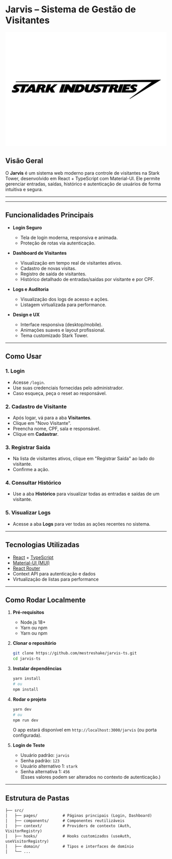 # Jarvis – Sistema de Gestão de Visitantes

![Stark Tower Logo](./src/assets/stark_logo.png)

## Visão Geral

O **Jarvis** é um sistema web moderno para controle de visitantes na Stark
Tower, desenvolvido em React + TypeScript com Material-UI. Ele permite gerenciar
entradas, saídas, histórico e autenticação de usuários de forma intuitiva e
segura.

---

---

## Funcionalidades Principais

- **Login Seguro**
  - Tela de login moderna, responsiva e animada.
  - Proteção de rotas via autenticação.

- **Dashboard de Visitantes**
  - Visualização em tempo real de visitantes ativos.
  - Cadastro de novas visitas.
  - Registro de saída de visitantes.
  - Histórico detalhado de entradas/saídas por visitante e por CPF.

- **Logs e Auditoria**
  - Visualização dos logs de acesso e ações.
  - Listagem virtualizada para performance.

- **Design e UX**
  - Interface responsiva (desktop/mobile).
  - Animações suaves e layout profissional.
  - Tema customizado Stark Tower.

---

## Como Usar

### 1. Login

- Acesse `/login`.
- Use suas credenciais fornecidas pelo administrador.
- Caso esqueça, peça o reset ao responsável.

### 2. Cadastro de Visitante

- Após logar, vá para a aba **Visitantes**.
- Clique em "Novo Visitante".
- Preencha nome, CPF, sala e responsável.
- Clique em **Cadastrar**.

### 3. Registrar Saída

- Na lista de visitantes ativos, clique em "Registrar Saída" ao lado do
  visitante.
- Confirme a ação.

### 4. Consultar Histórico

- Use a aba **Histórico** para visualizar todas as entradas e saídas de um
  visitante.

### 5. Visualizar Logs

- Acesse a aba **Logs** para ver todas as ações recentes no sistema.

---

## Tecnologias Utilizadas

- [React](https://reactjs.org/) + [TypeScript](https://www.typescriptlang.org/)
- [Material-UI (MUI)](https://mui.com/)
- [React Router](https://reactrouter.com/)
- Context API para autenticação e dados
- Virtualização de listas para performance

---

## Como Rodar Localmente

1. **Pré-requisitos**
   - Node.js 18+
   - Yarn ou npm
   - Yarn ou npm

2. **Clonar o repositório**

   ```bash
   git clone https://github.com/mestreshake/jarvis-ts.git
   cd jarvis-ts
   ```

3. **Instalar dependências**

   ```bash
   yarn install
   # ou
   npm install
   ```

4. **Rodar o projeto**

   ```bash
   yarn dev
   # ou
   npm run dev
   ```

   O app estará disponível em `http://localhost:3000/jarvis` (ou porta
   configurada).

5. **Login de Teste**
   - Usuário padrão: `jarvis`
   - Senha padrão: `123`
   - Usuário alternativo 1: `stark`
   - Senha alternativa 1: `456`  
     (Esses valores podem ser alterados no contexto de autenticação.)

---

## Estrutura de Pastas

```
├── src/
│   ├── pages/           # Páginas principais (Login, Dashboard)
│   ├── components/      # Componentes reutilizáveis
│   ├── context/         # Providers de contexto (Auth, VisitorRegistry)
│   ├── hooks/           # Hooks customizados (useAuth, useVisitorRegistry)
│   ├── domain/          # Tipos e interfaces de domínio
│   └── ...
```

